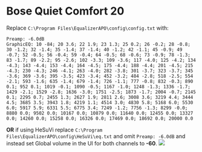 # Bose Quiet Comfort 20
Replace `C:\Program Files\EqualizerAPO\config\config.txt` with:
```
Preamp: -6.0dB
GraphicEQ: 10 -84; 20 3.6; 22 1.9; 23 1.3; 25 0.2; 26 -0.2; 28 -0.8; 30 -1.2; 32 -1.4; 35 -1.4; 37 -1.4; 40 -1.2; 42 -1.1; 45 -0.9; 49 -0.7; 52 -0.5; 56 -0.4; 59 -0.4; 64 -0.5; 68 -0.6; 73 -0.9; 78 -1.3; 83 -1.7; 89 -2.2; 95 -2.6; 102 -3.3; 109 -3.6; 117 -4.0; 125 -4.2; 134 -4.3; 143 -4.4; 153 -4.4; 164 -4.5; 175 -4.4; 188 -4.4; 201 -4.5; 215 -4.3; 230 -4.3; 246 -4.1; 263 -4.0; 282 -3.8; 301 -3.7; 323 -3.7; 345 -3.6; 369 -3.6; 395 -3.5; 423 -3.4; 452 -3.2; 484 -2.8; 518 -2.5; 554 -2.1; 593 -1.6; 635 -1.4; 679 -1.4; 726 -1.1; 777 -0.8; 832 -0.3; 890 0.1; 952 0.1; 1019 -0.1; 1090 -0.5; 1167 -1.0; 1248 -1.3; 1336 -1.7; 1429 -2.1; 1529 -2.8; 1636 -3.0; 1751 -2.5; 1873 -1.7; 2004 -0.7; 2145 0.1; 2295 0.7; 2455 1.3; 2627 1.9; 2811 2.6; 3008 3.6; 3219 4.4; 3444 4.5; 3685 3.5; 3943 1.8; 4219 1.1; 4514 3.0; 4830 5.8; 5168 6.0; 5530 6.0; 5917 5.9; 6331 5.5; 6775 3.4; 7249 -1.2; 7756 -1.3; 8299 -0.0; 8880 0.0; 9502 0.0; 10167 0.0; 10879 0.0; 11640 0.0; 12455 0.0; 13327 0.0; 14260 0.0; 15258 0.0; 16326 0.0; 17469 0.0; 18692 0.0; 20000 0.0
```
**OR** if using HeSuVi replace `C:\Program Files\EqualizerAPO\config\HeSuVi\eq.txt` and omit `Preamp: -6.0dB` and instead set Global volume in the UI for both channels to **-60**.
![](https://raw.githubusercontent.com/jaakkopasanen/AutoEq/master/results/Headphone.com/innerfidelity/onear/Bose%20Quiet%20Comfort%2020/Bose%20Quiet%20Comfort%2020.png)
